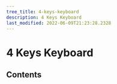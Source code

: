 ```yaml
---
tree_title: 4-keys-keyboard
description: 4 Keys Keyboard
last_modified: 2022-06-09T21:23:28.2328
---
```


# 4 Keys Keyboard

## Contents
